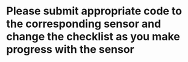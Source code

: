 # Please submit appropriate code to the corresponding sensor and change the checklist as you make progress with the sensor
